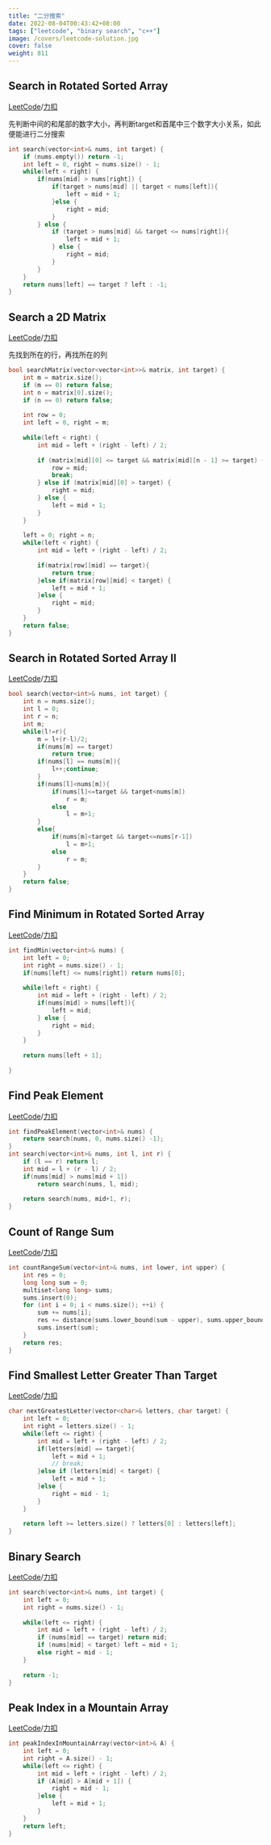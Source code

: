 ```yaml
---
title: "二分搜索"
date: 2022-08-04T00:43:42+08:00
tags: ["leetcode", "binary search", "c++"]
image: /covers/leetcode-solution.jpg
cover: false
weight: 811
---
```


## Search in Rotated Sorted Array
[LeetCode](https://leetcode.com/problems/search-in-rotated-sorted-array)/[力扣](https://leetcode-cn.com/problems/search-in-rotated-sorted-array)

先判断中间的和尾部的数字大小，再判断target和首尾中三个数字大小关系，如此便能进行二分搜索

```c++
int search(vector<int>& nums, int target) {
    if (nums.empty()) return -1;
    int left = 0, right = nums.size() - 1;
    while(left < right) {
        if(nums[mid] > nums[right]) {
            if(target > nums[mid] || target < nums[left]){
                left = mid + 1;
            }else {
                right = mid;
            }
        } else {
            if (target > nums[mid] && target <= nums[right]){
                left = mid + 1;
            } else {
                right = mid;
            }
        }
    }
    return nums[left] == target ? left : -1;
}
```

## Search a 2D Matrix
[LeetCode](https://leetcode.com/problems/search-a-2d-matrix)/[力扣](https://leetcode.com/problems/search-a-2d-matrix)

先找到所在的行，再找所在的列

```c++
bool searchMatrix(vector<vector<int>>& matrix, int target) {
    int m = matrix.size();
    if (m == 0) return false;
    int n = matrix[0].size();
    if (n == 0) return false;
    
    int row = 0;
    int left = 0, right = m;
    
    while(left < right) {
        int mid = left + (right - left) / 2;
        
        if (matrix[mid][0] <= target && matrix[mid][n - 1] >= target) {
            row = mid;
            break;
        } else if (matrix[mid][0] > target) {
            right = mid;
        } else {
            left = mid + 1;
        }
    }
    
    left = 0; right = n;
    while(left < right) {
        int mid = left + (right - left) / 2;
        
        if(matrix[row][mid] == target){
            return true;
        }else if(matrix[row][mid] < target) {
            left = mid + 1;
        }else {
            right = mid;
        }
    }
    return false;
}
```

## Search in Rotated Sorted Array II
[LeetCode](https://leetcode.com/problems/search-in-rotated-sorted-array-ii)/[力扣](https://leetcode-cn.com/problems/search-in-rotated-sorted-array-ii)

```c++
bool search(vector<int>& nums, int target) {
    int n = nums.size();
    int l = 0;
    int r = n;
    int m;
    while(l!=r){
        m = l+(r-l)/2;
        if(nums[m] == target)
            return true;
        if(nums[l] == nums[m]){
            l++;continue;
        }
        if(nums[l]<nums[m]){
            if(nums[l]<=target && target<nums[m])
                r = m;
            else
                l = m+1;
        }
        else{
            if(nums[m]<target && target<=nums[r-1])
                l = m+1;
            else
                r = m;
        }
    }
    return false;
}
```

## Find Minimum in Rotated Sorted Array
[LeetCode](https://leetcode.com/problems/find-minimum-in-rotated-sorted-array)/[力扣](https://leetcode-cn.com/problems/find-minimum-in-rotated-sorted-array)

```c++
int findMin(vector<int>& nums) {
    int left = 0;
    int right = nums.size() - 1;
    if(nums[left] <= nums[right]) return nums[0];
    
    while(left < right) {
        int mid = left + (right - left) / 2;
        if(nums[mid] > nums[left]){
            left = mid;
        } else {
            right = mid;
        }
    }
    
    return nums[left + 1];
    
}
```

## Find Peak Element
[LeetCode](https://leetcode.com/problems/find-peak-element)/[力扣](https://leetcode-cn.com/problems/find-peak-element)

```c++
int findPeakElement(vector<int>& nums) {
    return search(nums, 0, nums.size() -1);
}
int search(vector<int>& nums, int l, int r) {
    if (l == r) return l;
    int mid = l + (r - l) / 2;
    if(nums[mid] > nums[mid + 1])
        return search(nums, l, mid);
    
    return search(nums, mid+1, r);
}
```

## Count of Range Sum
[LeetCode](https://leetcode.com/problems/count-of-range-sum)/[力扣](https://leetcode-cn.com/problems/count-of-range-sum)

```c++
int countRangeSum(vector<int>& nums, int lower, int upper) {
    int res = 0;
    long long sum = 0;
    multiset<long long> sums;
    sums.insert(0);
    for (int i = 0; i < nums.size(); ++i) {
        sum += nums[i];
        res += distance(sums.lower_bound(sum - upper), sums.upper_bound(sum - lower));
        sums.insert(sum);
    }
    return res;
}
```

## Find Smallest Letter Greater Than Target
[LeetCode](https://leetcode.com/problems/find-smallest-letter-greater-than-target)/[力扣](https://leetcode-cn.com/problems/find-smallest-letter-greater-than-target)

```c++
char nextGreatestLetter(vector<char>& letters, char target) {
    int left = 0;
    int right = letters.size() - 1;
    while(left <= right) {
        int mid = left + (right - left) / 2;
        if(letters[mid] == target){
            left = mid + 1;
            // break;
        }else if (letters[mid] < target) {
            left = mid + 1;
        }else {
            right = mid - 1;
        }
    }
    
    return left >= letters.size() ? letters[0] : letters[left];
}
```

## Binary Search
[LeetCode](https://leetcode.com/problems/binary-search)/[力扣](https://leetcode-cn.com/problems/binary-search)


```c++
int search(vector<int>& nums, int target) {
    int left = 0;
    int right = nums.size() - 1;
    
    while(left <= right) {
        int mid = left + (right - left) / 2;
        if (nums[mid] == target) return mid;
        if (nums[mid] < target) left = mid + 1;
        else right = mid - 1;
    }
    
    return -1;
}
```


## Peak Index in a Mountain Array
[LeetCode](https://leetcode.com/problems/peak-index-in-a-mountain-array)/[力扣](https://leetcode-cn.com/problems/peak-index-in-a-mountain-array)

```c++
int peakIndexInMountainArray(vector<int>& A) {
    int left = 0;
    int right = A.size() - 1;
    while(left <= right) {
        int mid = left + (right - left) / 2;
        if (A[mid] > A[mid + 1]) {
            right = mid - 1;
        }else {
            left = mid + 1;
        }
    }
    return left;
}
```